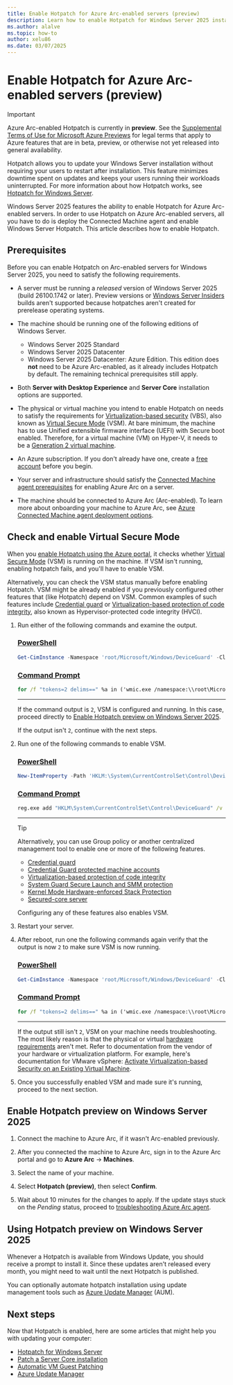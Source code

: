 ```yaml
---
title: Enable Hotpatch for Azure Arc-enabled servers (preview)
description: Learn how to enable Hotpatch for Windows Server 2025 installations on Azure Arc-enabled servers.
ms.author: alalve
ms.topic: how-to
author: xelu86
ms.date: 03/07/2025
---
```


# Enable Hotpatch for Azure Arc-enabled servers (preview)

> [!IMPORTANT]
> Azure Arc-enabled Hotpatch is currently in **preview**. See the [Supplemental Terms of Use for Microsoft Azure Previews](https://azure.microsoft.com/support/legal/preview-supplemental-terms/) for legal terms that apply to Azure features that are in beta, preview, or otherwise not yet released into general availability.

Hotpatch allows you to update your Windows Server installation without requiring your users to restart after installation. This feature minimizes downtime spent on updates and keeps your users running their workloads uninterrupted. For more information about how Hotpatch works, see [Hotpatch for Windows Server](hotpatch.md).

Windows Server 2025 features the ability to enable Hotpatch for Azure Arc-enabled servers. In order to use Hotpatch on Azure Arc-enabled servers, all you have to do is deploy the Connected Machine agent and enable Windows Server Hotpatch. This article describes how to enable Hotpatch.

## Prerequisites

Before you can enable Hotpatch on Arc-enabled servers for Windows Server 2025, you need to satisfy the following requirements.

- A server must be running a _released_ version of Windows Server 2025 (build 26100.1742 or later). Preview versions or [Windows Server Insiders](/windows-server/get-started/get-started-with-windows-server-insiders-preview) builds aren't supported because hotpatches aren't created for prerelease operating systems.

- The machine should be running one of the following editions of Windows Server.

  - Windows Server 2025 Standard
  - Windows Server 2025 Datacenter
  - Windows Server 2025 Datacenter: Azure Edition. This edition does **not** need to be Azure Arc-enabled, as it already includes Hotpatch by default. The remaining technical prerequisites still apply.

- Both **Server with Desktop Experience** and **Server Core** installation options are supported.

- The physical or virtual machine you intend to enable Hotpatch on needs to satisfy the requirements for [Virtualization-based security](/windows-hardware/design/device-experiences/oem-vbs) (VBS), also known as [Virtual Secure Mode](/virtualization/hyper-v-on-windows/tlfs/vsm) (VSM). At bare minimum, the machine has to use Unified extensible firmware interface (UEFI) with Secure boot enabled. Therefore, for a virtual machine (VM) on Hyper-V, it needs to be a [Generation 2 virtual machine](/previous-versions/windows/it-pro/windows-server-2012-R2-and-2012/dn282285(v=ws.11)).

- An Azure subscription. If you don't already have one, create a [free account](https://azure.microsoft.com/free/?WT.mc_id=A261C142F) before you begin.

- Your server and infrastructure should satisfy the [Connected Machine agent prerequisites](/azure/azure-arc/servers/prerequisites) for enabling Azure Arc on a server.

- The machine should be connected to Azure Arc (Arc-enabled). To learn more about onboarding your machine to Azure Arc, see [Azure Connected Machine agent deployment options](/azure/azure-arc/servers/deployment-options?toc=/windows-server/get-started/toc.json&bc=/windows-server/breadcrumbs/toc.json).

## Check and enable Virtual Secure Mode

When you [enable Hotpatch using the Azure portal](#enable-hotpatch-preview-on-windows-server-2025), it checks whether [Virtual Secure Mode](/virtualization/hyper-v-on-windows/tlfs/vsm) (VSM) is running on the machine. If VSM isn't running, enabling hotpatch fails, and you'll have to enable VSM.

Alternatively, you can check the VSM status manually before enabling Hotpatch. VSM might be already enabled if you previously configured other features that (like Hotpatch) depend on VSM. Common examples of such features include [Credential guard](/windows/security/identity-protection/credential-guard) or [Virtualization-based protection of code integrity](/windows/security/hardware-security/enable-virtualization-based-protection-of-code-integrity), also known as Hypervisor-protected code integrity (HVCI).

1. Run either of the following commands and examine the output.

   ### [PowerShell](#tab/powershell)

   ```powershell
   Get-CimInstance -Namespace 'root/Microsoft/Windows/DeviceGuard' -ClassName 'win32_deviceGuard' | Select-Object -ExpandProperty 'VirtualizationBasedSecurityStatus'
   ```

   ### [Command Prompt](#tab/cmd)

   ```cmd
   for /f "tokens=2 delims==" %a in ('wmic.exe /namespace:\\root\Microsoft\Windows\DeviceGuard path win32_deviceGuard GET VirtualizationBasedSecurityStatus /value ^| find "="') do @echo %a
   ```

   ---

   If the command output is `2`, VSM is configured and running. In this case, proceed directly to [Enable Hotpatch preview on Windows Server 2025](#enable-hotpatch-preview-on-windows-server-2025).

   If the output isn't `2`, continue with the next steps.

1. Run one of the following commands to enable VSM.

   ### [PowerShell](#tab/powershell)

   ```powershell
   New-ItemProperty -Path 'HKLM:\System\CurrentControlSet\Control\DeviceGuard' -Name 'EnableVirtualizationBasedSecurity' -PropertyType 'Dword' -Value 1 -Force
   ```

   ### [Command Prompt](#tab/cmd)

   ```cmd
   reg.exe add "HKLM\System\CurrentControlSet\Control\DeviceGuard" /v "EnableVirtualizationBasedSecurity" /t REG_DWORD /d 1 /f
   ```

   ---

   > [!TIP]
   > Alternatively, you can use Group policy or another centralized management tool to enable one or more of the following features.
   >
   > - [Credential guard](/windows/security/identity-protection/credential-guard)
   > - [Credential Guard protected machine accounts](/windows-server/identity/ad-ds/manage/delegated-managed-service-accounts/credential-guard-protected-machine-accounts)
   > - [Virtualization-based protection of code integrity](/windows/security/hardware-security/enable-virtualization-based-protection-of-code-integrity)
   > - [System Guard Secure Launch and SMM protection](/windows/security/hardware-security/system-guard-secure-launch-and-smm-protection)
   > - [Kernel Mode Hardware-enforced Stack Protection](/windows-server/security/kernel-mode-hardware-stack-protection)
   > - [Secured-core server](/windows-server/security/configure-secured-core-server)
   >
   > Configuring any of these features also enables VSM.

1. Restart your server.

1. After reboot, run one the following commands again verify that the output is now `2` to make sure VSM is now running.

   ### [PowerShell](#tab/powershell)

   ```powershell
   Get-CimInstance -Namespace 'root/Microsoft/Windows/DeviceGuard' -ClassName 'win32_deviceGuard' | Select-Object -ExpandProperty 'VirtualizationBasedSecurityStatus'
   ```

   ### [Command Prompt](#tab/cmd)

   ```cmd
   for /f "tokens=2 delims==" %a in ('wmic.exe /namespace:\\root\Microsoft\Windows\DeviceGuard path win32_deviceGuard GET VirtualizationBasedSecurityStatus /value ^| find "="') do @echo %a
   ```

   ---

   If the output still isn't `2`, VSM on your machine needs troubleshooting. The most likely reason is that the physical or virtual [hardware requirements](#prerequisites) aren't met. Refer to documentation from the vendor of your hardware or virtualization platform. For example, here's documentation for VMware vSphere: [Activate Virtualization-based Security on an Existing Virtual Machine](https://techdocs.broadcom.com/us/en/vmware-cis/vsphere/vsphere/7-0/vsphere-security-7-0/securing-windows-guest-operating-systems-with-virtual-based-security/enable-virtualization-based-security-on-an-existing-virtual-machine.html).

1. Once you successfully enabled VSM and made sure it's running, proceed to the next section.

## Enable Hotpatch preview on Windows Server 2025

1. Connect the machine to Azure Arc, if it wasn't Arc-enabled previously.

1. After you connected the machine to Azure Arc, sign in to the Azure Arc portal and go to **Azure Arc** → **Machines**.

1. Select the name of your machine.

1. Select **Hotpatch (preview)**, then select **Confirm**.

1. Wait about 10 minutes for the changes to apply. If the update stays stuck on the _Pending_ status, proceed to [troubleshooting Azure Arc agent](/azure/azure-arc/servers/troubleshoot-agent-onboard).

## Using Hotpatch preview on Windows Server 2025

Whenever a Hotpatch is available from Windows Update, you should receive a prompt to install it. Since these updates aren't released every month, you might need to wait until the next Hotpatch is published.

You can optionally automate hotpatch installation using update management tools such as [Azure Update Manager](/azure/automation/update-management/overview) (AUM).

## Next steps

Now that Hotpatch is enabled, here are some articles that might help you with updating your computer:

- [Hotpatch for Windows Server](hotpatch.md)
- [Patch a Server Core installation](../administration/server-core/server-core-servicing.md)
- [Automatic VM Guest Patching](/azure/virtual-machines/automatic-vm-guest-patching)
- [Azure Update Manager](/azure/automation/update-management/overview)
